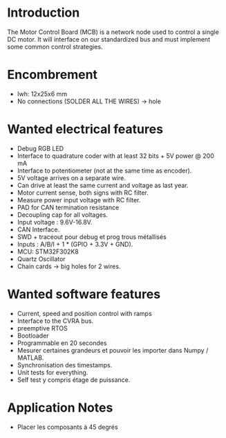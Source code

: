 # Introduction
The Motor Control Board (MCB) is a network node used to control a single DC motor.
It will interface on our standardized bus and must implement some common control strategies.

# Encombrement
* lwh: 12x25x6 mm
* No connections (SOLDER ALL THE WIRES) -> hole

# Wanted electrical features
* Debug RGB LED
* Interface to quadrature coder with at least 32 bits + 5V power @ 200 mA
* Interface to potentiometer (not at the same time as encoder).
* 5V voltage arrives on a separate wire.
* Can drive at least the same current and voltage as last year.
* Motor current sense, both signs with RC filter.
* Measure power input voltage with RC filter.
* PAD for CAN termination resistance
* Decoupling cap for all voltages.
* Input voltage : 9.6V-16.8V.
* CAN Interface.
* SWD + traceout pour debug et prog trous métallisés
* Inputs : A/B/I + 1 * (GPIO + 3.3V + GND).
* MCU: STM32F302K8
* Quartz Oscillator
* Chain cards -> big holes for 2 wires.

# Wanted software features
* Current, speed and position control with ramps
* Interface to the CVRA bus.
* preemptive RTOS
* Bootloader
* Programmable en 20 secondes
* Mesurer certaines grandeurs et pouvoir les importer dans Numpy / MATLAB.
* Synchronisation des timestamps.
* Unit tests for everything.
* Self test y compris étage de puissance.

# Application Notes
* Placer les composants à 45 degrés
